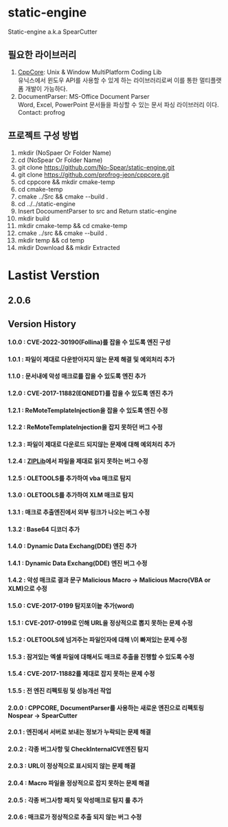 # static-engine
Static-engine a.k.a SpearCutter

## 필요한 라이브러리 
1. [CppCore](https://github.com/profrog-jeon/cppcore): Unix & Window MultiPlatform Coding Lib  
유닉스에서 윈도우 API를 사용할 수 있게 하는 라이브러리로써 이를 통한 멀티플랫폼 개발이 가능하다.</br>
2. DocumentParser: MS-Office Document Parser   
Word, Excel, PowerPoint 문서들을 파싱할 수 있는 문서 파싱 라이브러리 이다.
Contact: profrog</br>

## 프로젝트 구성 방법
1. mkdir (NoSpaer Or Folder Name)
2. cd (NoSpear Or Folder Name)
3. git clone https://github.com/No-Spear/static-engine.git
4. git clone https://github.com/profrog-jeon/cppcore.git
5. cd cppcore && mkdir cmake-temp
6. cd cmake-temp
7. cmake ../Src && cmake --build .
8. cd ../../static-engine
9. Insert DocoumentParser to src and Return static-engine
10. mkdir build
11. mkdir cmake-temp && cd cmake-temp
12. cmake ../src && cmake --build .
13. mkdir temp && cd temp
14. mkdir Download && mkdir Extracted

# Lastist Verstion
## 2.0.6


## Version History
#### 1.0.0 : CVE-2022-30190(Follina)를 잡을 수 있도록 엔진 구성</br>
#### 1.0.1 : 파일이 제대로 다운받아지지 않는 문제 해결 및 예외처리 추가</br>
#### 1.1.0 : 문서내에 악성 매크로를 잡을 수 있도록 엔진 추가</br>
#### 1.2.0 : CVE-2017-11882(EQNEDT)를 잡을 수 있도록 엔진 추가</br>
#### 1.2.1 : ReMoteTemplateInjection을 잡을 수 있도록 엔진 수정</br>
#### 1.2.2 : ReMoteTemplateInjection을 잡지 못하던 버그 수정</br>
#### 1.2.3 : 파일이 제대로 다운로드 되지않는 문제에 대해 예외처리 추가</br>
#### 1.2.4 : [ZIPLib](https://github.com/kuba--/zip)에서 파일을 제대로 읽지 못하는 버그 수정 </br>
#### 1.2.5 : OLETOOLS를 추가하여 vba 매크로 탐지</br>
#### 1.3.0 : OLETOOLS를 추가하여 XLM 매크로 탐지</br>
#### 1.3.1 : 매크로 추출엔진에서 외부 링크가 나오는 버그 수정</br>
#### 1.3.2 : Base64 디코더 추가 </br>
#### 1.4.0 : Dynamic Data Exchang(DDE) 엔진 추가</br>
#### 1.4.1 : Dynamic Data Exchang(DDE) 엔진 버그 수정</br>
#### 1.4.2 : 악성 매크로 결과 문구 Malicious Macro -> Malicious Macro(VBA or XLM)으로 수정</br>
#### 1.5.0 : CVE-2017-0199 탐지포이늩 추가(word)</br>
#### 1.5.1 : CVE-2017-0199로 인해 URL을 정상적으로 뽑지 못하는 문제 수정</br>
#### 1.5.2 : OLETOOLS에 넘겨주는 파일인자에 대해 \이 빠져있는 문제 수정</br>
#### 1.5.3 : 잠겨있는 엑셀 파일에 대해서도 매크로 추출을 진행할 수 있도록 수정</br>
#### 1.5.4 : CVE-2017-11882를 제대로 잡지 못하는 문제 수정</br>
#### 1.5.5 : 전 엔진 리펙토링 및 성능개선 작업</br>
#### 2.0.0 : CPPCORE, DocumentParser를 사용하는 새로운 엔진으로 리펙토링 Nospear -> SpearCutter </br>
#### 2.0.1 : 엔진에서 서버로 보내는 정보가 누락되는 문제 해결</br>
#### 2.0.2 : 각종 버그사항 및 CheckInternalCVE엔진 탐지</br>
#### 2.0.3 : URL이 정상적으로 표시되지 않는 문제 해결</br>
#### 2.0.4 : Macro 파일을 정상적으로 잡지 못하는 문제 해결</br>
#### 2.0.5 : 각종 버그사항 패치 및 악성매크로 탐지 룰 추가</br>
#### 2.0.6 : 매크로가 정상적으로 추출 되지 않는 버그 수정</br>
